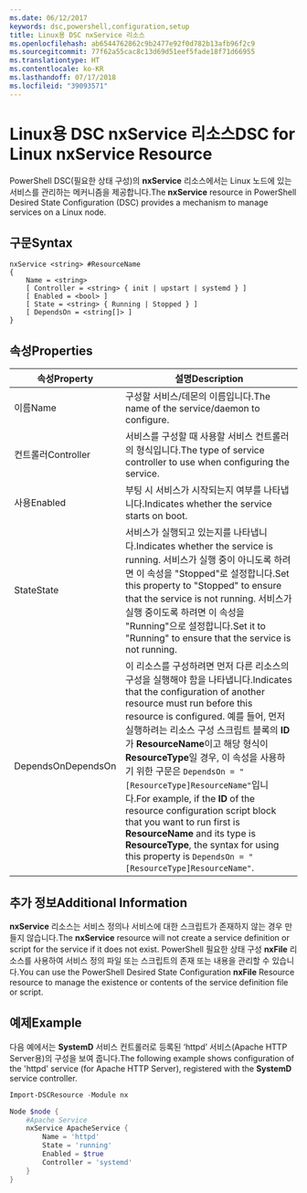 ```yaml
---
ms.date: 06/12/2017
keywords: dsc,powershell,configuration,setup
title: Linux용 DSC nxService 리소스
ms.openlocfilehash: ab6544762862c9b2477e92f0d782b13afb96f2c9
ms.sourcegitcommit: 77f62a55cac8c13d69d51eef5fade18f71d66955
ms.translationtype: HT
ms.contentlocale: ko-KR
ms.lasthandoff: 07/17/2018
ms.locfileid: "39093571"
---
```

# <a name="dsc-for-linux-nxservice-resource"></a><span data-ttu-id="b0a08-103">Linux용 DSC nxService 리소스</span><span class="sxs-lookup"><span data-stu-id="b0a08-103">DSC for Linux nxService Resource</span></span>

<span data-ttu-id="b0a08-104">PowerShell DSC(필요한 상태 구성)의 **nxService** 리소스에서는 Linux 노드에 있는 서비스를 관리하는 메커니즘을 제공합니다.</span><span class="sxs-lookup"><span data-stu-id="b0a08-104">The **nxService** resource in PowerShell Desired State Configuration (DSC) provides a mechanism to manage services on a Linux node.</span></span>

## <a name="syntax"></a><span data-ttu-id="b0a08-105">구문</span><span class="sxs-lookup"><span data-stu-id="b0a08-105">Syntax</span></span>

```
nxService <string> #ResourceName
{
    Name = <string>
    [ Controller = <string> { init | upstart | systemd } ]
    [ Enabled = <bool> ]
    [ State = <string> { Running | Stopped } ]
    [ DependsOn = <string[]> ]
}
```

## <a name="properties"></a><span data-ttu-id="b0a08-106">속성</span><span class="sxs-lookup"><span data-stu-id="b0a08-106">Properties</span></span>
|  <span data-ttu-id="b0a08-107">속성</span><span class="sxs-lookup"><span data-stu-id="b0a08-107">Property</span></span> |  <span data-ttu-id="b0a08-108">설명</span><span class="sxs-lookup"><span data-stu-id="b0a08-108">Description</span></span> |
|---|---|
| <span data-ttu-id="b0a08-109">이름</span><span class="sxs-lookup"><span data-stu-id="b0a08-109">Name</span></span>| <span data-ttu-id="b0a08-110">구성할 서비스/데몬의 이름입니다.</span><span class="sxs-lookup"><span data-stu-id="b0a08-110">The name of the service/daemon to configure.</span></span>|
| <span data-ttu-id="b0a08-111">컨트롤러</span><span class="sxs-lookup"><span data-stu-id="b0a08-111">Controller</span></span>| <span data-ttu-id="b0a08-112">서비스를 구성할 때 사용할 서비스 컨트롤러의 형식입니다.</span><span class="sxs-lookup"><span data-stu-id="b0a08-112">The type of service controller to use when configuring the service.</span></span>|
| <span data-ttu-id="b0a08-113">사용</span><span class="sxs-lookup"><span data-stu-id="b0a08-113">Enabled</span></span>| <span data-ttu-id="b0a08-114">부팅 시 서비스가 시작되는지 여부를 나타냅니다.</span><span class="sxs-lookup"><span data-stu-id="b0a08-114">Indicates whether the service starts on boot.</span></span>|
| <span data-ttu-id="b0a08-115">State</span><span class="sxs-lookup"><span data-stu-id="b0a08-115">State</span></span>| <span data-ttu-id="b0a08-116">서비스가 실행되고 있는지를 나타냅니다.</span><span class="sxs-lookup"><span data-stu-id="b0a08-116">Indicates whether the service is running.</span></span> <span data-ttu-id="b0a08-117">서비스가 실행 중이 아니도록 하려면 이 속성을 "Stopped"로 설정합니다.</span><span class="sxs-lookup"><span data-stu-id="b0a08-117">Set this property to "Stopped" to ensure that the service is not running.</span></span> <span data-ttu-id="b0a08-118">서비스가 실행 중이도록 하려면 이 속성을 "Running"으로 설정합니다.</span><span class="sxs-lookup"><span data-stu-id="b0a08-118">Set it to "Running" to ensure that the service is not running.</span></span>|
| <span data-ttu-id="b0a08-119">DependsOn</span><span class="sxs-lookup"><span data-stu-id="b0a08-119">DependsOn</span></span> | <span data-ttu-id="b0a08-120">이 리소스를 구성하려면 먼저 다른 리소스의 구성을 실행해야 함을 나타냅니다.</span><span class="sxs-lookup"><span data-stu-id="b0a08-120">Indicates that the configuration of another resource must run before this resource is configured.</span></span> <span data-ttu-id="b0a08-121">예를 들어, 먼저 실행하려는 리소스 구성 스크립트 블록의 **ID**가 **ResourceName**이고 해당 형식이 **ResourceType**일 경우, 이 속성을 사용하기 위한 구문은 `DependsOn = "[ResourceType]ResourceName"`입니다.</span><span class="sxs-lookup"><span data-stu-id="b0a08-121">For example, if the **ID** of the resource configuration script block that you want to run first is **ResourceName** and its type is **ResourceType**, the syntax for using this property is `DependsOn = "[ResourceType]ResourceName"`.</span></span>|

## <a name="additional-information"></a><span data-ttu-id="b0a08-122">추가 정보</span><span class="sxs-lookup"><span data-stu-id="b0a08-122">Additional Information</span></span>

<span data-ttu-id="b0a08-123">**nxService** 리소스는 서비스 정의나 서비스에 대한 스크립트가 존재하지 않는 경우 만들지 않습니다.</span><span class="sxs-lookup"><span data-stu-id="b0a08-123">The **nxService** resource will not create a service definition or script for the service if it does not exist.</span></span> <span data-ttu-id="b0a08-124">PowerShell 필요한 상태 구성 **nxFile** 리소스를 사용하여 서비스 정의 파일 또는 스크립트의 존재 또는 내용을 관리할 수 있습니다.</span><span class="sxs-lookup"><span data-stu-id="b0a08-124">You can use the PowerShell Desired State Configuration **nxFile** Resource resource to manage the existence or contents of the service definition file or script.</span></span>

## <a name="example"></a><span data-ttu-id="b0a08-125">예제</span><span class="sxs-lookup"><span data-stu-id="b0a08-125">Example</span></span>

<span data-ttu-id="b0a08-126">다음 예에서는 **SystemD** 서비스 컨트롤러로 등록된 ‘httpd’ 서비스(Apache HTTP Server용)의 구성을 보여 줍니다.</span><span class="sxs-lookup"><span data-stu-id="b0a08-126">The following example shows configuration of the 'httpd' service (for Apache HTTP Server), registered with the **SystemD** service controller.</span></span>

```powershell
Import-DSCResource -Module nx

Node $node {
    #Apache Service
    nxService ApacheService {
        Name = 'httpd'
        State = 'running'
        Enabled = $true
        Controller = 'systemd'
    }
}
```